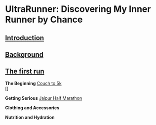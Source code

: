 # UltraRunner: Discovering My Inner Runner by Chance

## [Introduction](Introduction)

## [Background](Background)

## [The first run](TheFirstRun)

**The Beginning**
[Couch to 5k](<todo>)<br>
[]

**Getting Serious**
[Jaipur Half Marathon](<todo>)<br>

**Clothing and Accessories**

**Nutrition and Hydration**





